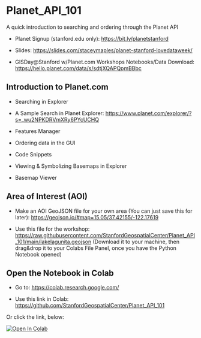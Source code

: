 # Planet_API_101
 A quick introduction to searching and ordering through the Planet API


* Planet Signup (stanford.edu only): <https://bit.ly/planetstanford>  

* Slides: <https://slides.com/staceymaples/planet-stanford-lovedataweek/>

* GISDay@Stanford w/Planet.com Workshops Notebooks/Data Download: <https://hello.planet.com/data/s/sdtjXQAPQpmBBbc>

## Introduction to Planet.com

* Searching in Explorer
* A Sample Search in Planet Explorer:
https://www.planet.com/explorer/?s=_wu2NPKDRVmXRy6PYcUCHQ
* Features Manager

* Ordering data in the GUI
* Code Snippets
* Viewing & Symbolizing Basemaps in Explorer
* Basemap Viewer







## Area of Interest (AOI)

* Make an AOI GeoJSON file for your own area (You can just save this for later): <https://geojson.io/#map=15.05/37.42155/-122.17619>

* Use this file for the workshop: <https://raw.githubusercontent.com/StanfordGeospatialCenter/Planet_API_101/main/lakelagunita.geojson> (Download it to your machine, then drag&drop it to your Colabs File Panel, once you have the Python Notebook opened)

## Open the Notebook in Colab

* Go to: https://colab.research.google.com/

* Use this link in Colab: <https://github.com/StanfordGeospatialCenter/Planet_API_101> 

Or click the link, below:

<a target="_blank" href="https://colab.research.google.com/github/StanfordGeospatialCenter/Planet_API_101/blob/main/planet_API_101_LakeLagunita.ipynb">
  <img src="https://colab.research.google.com/assets/colab-badge.svg" alt="Open In Colab" target="_blank"/>
</a>
